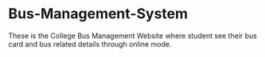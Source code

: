 # Bus-Management-System
These is the College Bus Management Website where student see their bus card and bus related details through online mode.
